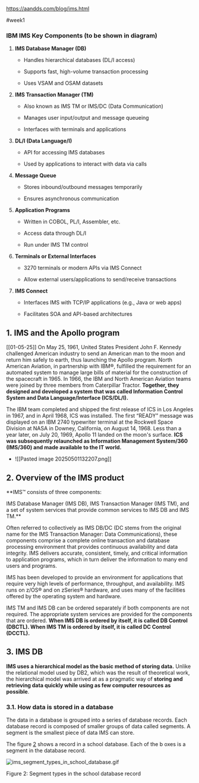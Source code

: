 https://aandds.com/blog/ims.html


#week1 
### **IBM IMS Key Components (to be shown in diagram)**

1. **IMS Database Manager (DB)**
    
    - Handles hierarchical databases (DL/I access)
        
    - Supports fast, high-volume transaction processing
        
    - Uses VSAM and OSAM datasets
        
2. **IMS Transaction Manager (TM)**
    
    - Also known as IMS TM or IMS/DC (Data Communication)
        
    - Manages user input/output and message queueing
        
    - Interfaces with terminals and applications
        
3. **DL/I (Data Language/I)**
    
    - API for accessing IMS databases
        
    - Used by applications to interact with data via calls
        
4. **Message Queue**
    
    - Stores inbound/outbound messages temporarily
        
    - Ensures asynchronous communication
        
5. **Application Programs**
    
    - Written in COBOL, PL/I, Assembler, etc.
        
    - Access data through DL/I
        
    - Run under IMS TM control
        
6. **Terminals or External Interfaces**
    
    - 3270 terminals or modern APIs via IMS Connect
        
    - Allow external users/applications to send/receive transactions
        
7. **IMS Connect**
    
    - Interfaces IMS with TCP/IP applications (e.g., Java or web apps)
        
    - Facilitates SOA and API-based architectures




## 1. IMS and the Apollo program
[[01-05-25]]
On May 25, 1961, United States President John F. Kennedy challenged American industry to send an American man to the moon and return him safely to earth, thus launching the Apollo program. North American Aviation, in partnership with IBM®, fulfilled the requirement for an automated system to manage large bills of material for the construction of the spacecraft in 1965. In 1966, the IBM and North American Aviation teams were joined by three members from Caterpillar Tractor. **Together, they designed and developed a system that was called Information Control System and Data Language/Interface (ICS/DL/I).**  

The IBM team completed and shipped the first release of ICS in Los Angeles in 1967, and in April 1968, ICS was installed. The first “READY” message was displayed on an IBM 2740 typewriter terminal at the Rockwell Space Division at NASA in Downey, California, on August 14, 1968. Less than a year later, on July 20, 1969, Apollo 11 landed on the moon's surface. **ICS was subsequently relaunched as Information Management System/360 (IMS/360) and made available to the IT world.**

- ![[Pasted image 20250501132207.png]]

## 2. Overview of the IMS product

**IMS™ consists of three components: 

IMS Database Manager (IMS DB), 
IMS Transaction Manager (IMS TM), 
and a set of system services that provide common services to IMS DB and IMS TM.**  

Often referred to collectively as IMS DB/DC (DC stems from the original name for the IMS Transaction Manager: Data Communications), these components comprise a complete online transaction and database processing environment that provides continuous availability and data integrity. IMS delivers accurate, consistent, timely, and critical information to application programs, which in turn deliver the information to many end users and programs.  

IMS has been developed to provide an environment for applications that require very high levels of performance, throughput, and availability. IMS runs on z/OS® and on zSeries® hardware, and uses many of the facilities offered by the operating system and hardware.  

IMS TM and IMS DB can be ordered separately if both components are not required. The appropriate system services are provided for the components that are ordered. **When IMS DB is ordered by itself, it is called DB Control (DBCTL). When IMS TM is ordered by itself, it is called DC Control (DCCTL).**

## 3. IMS DB

**IMS uses a hierarchical model as the basic method of storing data.** Unlike the relational model used by DB2, which was the result of theoretical work, the hierarchical model was arrived at as a pragmatic way of **storing and retrieving data quickly while using as few computer resources as possible**.  

### 3.1. How data is stored in a database

The data in a database is grouped into a series of database records. Each database record is composed of smaller groups of data called segments. A segment is the smallest piece of data IMS can store.  

The figure [2](https://aandds.com/blog/ims.html#org0000010) shows a record in a school database. Each of the b
oxes is a segment in the database record.  

![ims_segment_types_in_school_database.gif](https://aandds.com/blog/images/ims_segment_types_in_school_database.gif)  

Figure 2: Segment types in the school database record